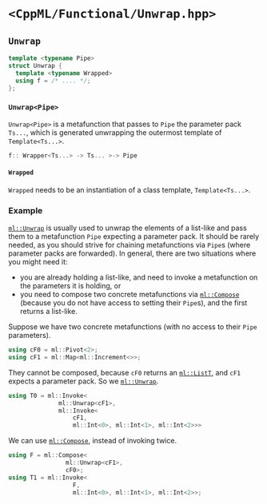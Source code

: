 # `<CppML/Functional/Unwrap.hpp>`

## `Unwrap`

```c++
template <typename Pipe>
struct Unwrap {
  template <typename Wrapped>
  using f = /* .... */;
};
```
### `Unwrap<Pipe>`

`Unwrap<Pipe>` is a metafunction that passes to `Pipe` the parameter pack `Ts...`, which is generated unwrapping the outermost template of `Template<Ts...>`.

```c++
f:: Wrapper<Ts...> -> Ts... >-> Pipe
```

#### `Wrapped`

`Wrapped` needs to be an instantiation of a class template, `Template<Ts...>`.

### Example

[`ml::Unwrap`](./Unwrap.md) is usually used to unwrap the elements of a list-like and pass them to a metafunction `Pipe` expecting a parameter pack. It should be rarely needed, as you should strive for chaining metafunctions via `Pipe`s (where parameter packs are forwarded). In general, there are two situations where you might need it:
* you are already holding a list-like, and need to invoke a metafunction on the parameters it is holding, or
* you need to compose two concrete metafunctions via [`ml::Compose`](./Compose.md) (because you do not have access to setting their `Pipe`s), and the first returns a list-like.

Suppose we have two concrete metafunctions (with no access to their `Pipe` parameters).

```c++
using cF0 = ml::Pivot<2>;
using cF1 = ml::Map<ml::Increment<>>;
```
They cannot be composed, because `cF0` returns an [`ml::ListT`](../Vocabulary/List.md), and `cF1` expects a parameter pack. So we [`ml::Unwrap`](../Vocabulary/Unwrap.md).
```c++
using T0 = ml::Invoke<
              ml::Unwrap<cF1>,
              ml::Invoke<
                  cF1,
                  ml::Int<0>, ml::Int<1>, ml::Int<2>>>
```
We can use [`ml::Compose`](./Compose.md), instead of invoking twice.
```c++
using F = ml::Compose<
                ml::Unwrap<cF1>,
                cF0>;
using T1 = ml::Invoke<
                  F,
                  ml::Int<0>, ml::Int<1>, ml::Int<2>>;
```
